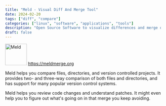 ```yaml
---
title: "Meld - Visual Diff And Merge Tool"
date: 2024-02-20
tags: ["diff", "compare"]
categories: ["linux", "software", "applications", "tools"]
description: "Open Source Software to visualize differences and merge data"
draft: false
---
```


<img src="https://upload.wikimedia.org/wikipedia/commons/thumb/e/ea/Meld_Logo.svg/1200px-Meld_Logo.svg.png" alt="Meld" width="70" height="70"> https://meldmerge.org

Meld helps you compare files, directories, and version controlled projects. It provides two- and three-way comparison of both files and directories, and has support for many popular version control systems.

Meld helps you review code changes and understand patches. It might even help you to figure out what's going on in that merge you keep avoiding.
